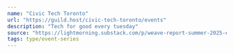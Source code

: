 ```yaml
---
name: "Civic Tech Toronto"
url: "https://guild.host/civic-tech-toronto/events"
description: "Tech for good every tuesday"
source: "https://lightmorning.substack.com/p/weave-report-summer-2025-edition"
tags: type/event-series
---
```

